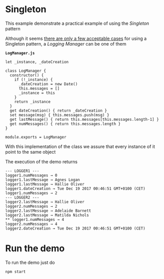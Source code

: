 # Singleton

This example demonstrate a practical example of using the _Singleton_ pattern

Although it seems [there are only a few acceptable cases](https://stackoverflow.com/questions/228164/on-design-patterns-when-to-use-the-singleton) for using a Singleton pattern, a _Logging Manager_ can be one of them

**`LogManager.js`**
```
let _instance, _dateCreation

class LogManager {
  constructor() {
    if (!_instance) {
      _dateCreation = new Date()
      this.messages = []
      _instance = this
    }
    return _instance
  }
  get dateCreation() { return _dateCreation }
  set message(msg) { this.messages.push(msg) }
  get lastMessage() { return this.messages[this.messages.length-1] }
  get numMessages() { return this.messages.length }
}

module.exports = LogManager
```

With this implementation of the class we assure that every instance of it point to the same object

The execution of the demo returns 

```
--- LOGGER1 ---
logger1.numMessages → 0
logger1.lastMessage → Agnes Logan
logger1.lastMessage → Hallie Oliver
logger1.dateCreation → Tue Dec 19 2017 00:46:51 GMT+0100 (CET)
logger1.numMessages → 2
--- LOGGER2 ---
logger2.lastMessage → Hallie Oliver
logger2.numMessages → 2
logger2.lastMessage → Adelaide Barnett
logger2.lastMessage → Matilda Nichols
** logger1.numMessages → 4
logger2.numMessages → 4
logger2.dateCreation → Tue Dec 19 2017 00:46:51 GMT+0100 (CET)
```

# Run the demo

To run the demo just do

```
npm start
```